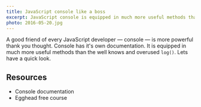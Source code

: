 ```yaml
---
title: JavaScript console like a boss
excerpt: JavaScript console is equipped in much more useful methods than the well knows and overused log. Let's have a quick look whet else it allows us to do.
photo: 2016-05-20.jpg
---
```


A good friend of every JavaScript developer — console — is more powerful thank you thought. Console has it's own documentation. It is equipped in much more useful methods than the well knows and overused `log()`. Lets have a quick look.

## Resources

- Console documentation
- Egghead free course
